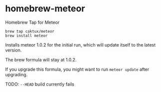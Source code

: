 # homebrew-meteor
Homebrew Tap for Meteor

```
brew tap caktux/meteor
brew install meteor
```

Installs meteor 1.0.2 for the initial run, which will update itself to the latest version.

The brew formula will stay at 1.0.2.

If you upgrade this formula, you might want to run `meteor update` after upgrading.

TODO: `--HEAD` build currently fails
